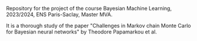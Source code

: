 Repository for the project of the course Bayesian Machine Learning, 2023/2024, ENS Paris-Saclay, Master MVA.

It is a thorough study of the paper "Challenges in Markov chain Monte Carlo
for Bayesian neural networks" by Theodore Papamarkou et al.
